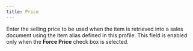 ```yaml
---
title: Price
---
```



Enter the selling price to be used when the item is retrieved into a sales document using the item alias defined in this profile. This field is enabled only when the **Force Price** check box is selected.
